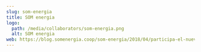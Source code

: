 ```yaml
---
slug: som-energia
title: SOM energia
logo:
  path: /media/collaborators/som-energia.png
  alt: SOM energia
web: https://blog.somenergia.coop/som-energia/2018/04/participa-el-nuevo-espacio-de-participacion/
---
```

